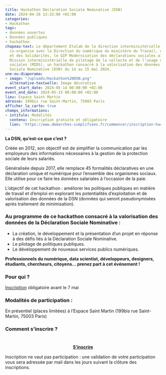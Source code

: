 ```yaml
---
title: Hackathon Déclaration Sociale Nominative (DSN)
date: 2024-04-26 13:33:00 +02:00
categories:
- Hackathon
tags:
- données ouvertes
- Données publiques
- hackathon
chapeau-text: Le département Etalab de la direction interministérielle du numérique
  co-organise avec la Direction du numérique du ministère du Travail, de la Santé
  et des Solidarités, le GIP Modernisation des déclarations sociales ainsi que la
  Mission interministérielle de pilotage de la collecte et de l’usage des données
  sociales (MIDS), un hackathon consacré à la valorisation des données de la Déclaration
  Sociale Nominative (DSN) du 14 au 15 mai 2024.
une-ou-diaporama:
- image: "/uploads/Hackathon%20DSN.png"
  alternative-textuelle: Image décorative
event_start_date: 2024-05-14 00:00:00 +02:00
event_end_date: 2024-05-15 00:00:00 +02:00
lieu: Espace Saint Martin
adresse: 199bis rue Saint-Martin, 75003 Paris
afficher_la_carte: true
champs_informations:
- intitule: Modalités
  contenu: Inscription gratuite et obligatoire
  lien: 'https://www.demarches-simplifiees.fr/commencer/inscription-hackathon-dsn '
---
```


**La DSN, qu’est-ce que c’est ?**

Créée en 2012, son objectif est de simplifier la communication par les employeurs des informations nécessaires à la gestion de la protection sociale de leurs salariés. 

Généralisée depuis 2017, elle remplace 45 formalités déclaratives en une déclaration unique et numérique pour l’ensemble des organismes sociaux. Elle utilise pour ce faire les données salariales à l’occasion de la paie.

L’objectif de cet hackathon : améliorer les politiques publiques en matière de travail et d’emploi en explorant les potentialités d’exploitation et de valorisation des données de la DSN (données qui seront pseudonymisées après traitement de minimisation).

### Au programme de ce hackathon consacré à la valorisation des données de la Déclaration Sociale Nominative :

* La création, le développement et la présentation d’un projet en réponse à des défis liés à la Déclaration Sociale Nominative.
* Le pilotage de politiques publiques.
* Le développement de nouveaux services publics numériques.

**Professionnels du numérique, data scientist, développeurs, designers, étudiants, chercheurs, citoyens… prenez part à cet événement !**

### Pour qui ?

[Inscription](https://www.demarches-simplifiees.fr/commencer/inscription-hackathon-dsn) obligatoire avant le 7 mai 

### Modalités de participation :

En présentiel (places limitées) à l’Espace Saint Martin (199bis rue Saint-Martin, 75003 Paris)

### Comment s’inscrire ?

<div align="center" style="margin-bottom: 15px; margin-top: 40px"><a href="https://www.demarches-simplifiees.fr/commencer/inscription-hackathon-dsn" class="button" title="S’inscrire  - Lien externe"><b>S’inscrire </b></a></div>

Inscription ne vaut pas participation : une validation de votre participation vous sera adressée par mail dans les jours suivant la clôture des inscriptions.

